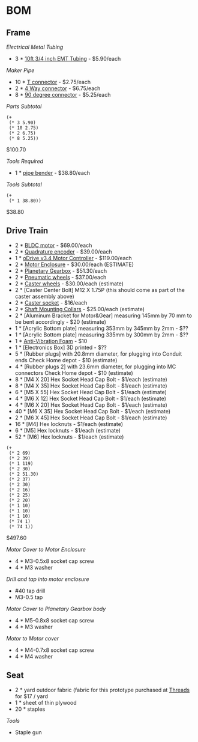 BOM
===

Frame
-----

*Electrical Metal Tubing*

* 3 * [10ft 3/4 inch EMT Tubing](https://www.homedepot.com/p/3-4-in-EMT-Conduit-101550/100400406) - $5.90/each

*Maker Pipe*

* 10 * [T connector](https://www.makerpipe.com/shop/maker-pipe-conduit-t-connector) - $2.75/each
* 2 * [4 Way connector](https://www.makerpipe.com/shop/four-way-connector-4mgmh) - $6.75/each
* 8 * [90 degree connector](https://www.makerpipe.com/shop/90-degree-connector-pre-sale) - $5.25/each

*Parts Subtotal*

```
(+
 (* 3 5.90)
 (* 10 2.75)
 (* 2 6.75)
 (* 8 5.25))
```

$100.70

*Tools Required*

* 1 * [pipe bender](https://www.homedepot.com/p/Ideal-3-4-in-EMT-Aluminum-Bender-Head-with-Handle-74-047/100341460) - $38.80/each

*Tools Subtotal*

```
(+
 (* 1 38.80))
```

$38.80

Drive Train
-----------

* 2 * [BLDC motor](https://odriverobotics.com/shop/odrive-custom-motor-d5065) - $69.00/each
* 2 * [Quadrature encoder](https://odriverobotics.com/shop/cui-amt-102) - $39.00/each
* 1 * [oDrive v3.4 Motor Controller](https://odriverobotics.com/shop/odrive-v35) - $119.00/each
* 2 * [Motor Enclosure](https://cad.onshape.com/documents/6668fd76e2dbada55127ed36/w/1e8250b1f83ac970e8ac258d/e/d9d08ef906d47e24e628fb72) - $30.00/each (ESTIMATE)
* 2 * [Planetary Gearbox](https://www.aliexpress.com/item/High-Torque-Ratio-36-1-Planetary-Gear-Reducer-For-NEMA23-Stepper-Motor-High-Precision-Low-Noise/32764813940.html?spm=a2g0s.9042311.0.0.jpiybo) - $51.30/each
* 2 * [Pneumatic wheels](http://www.andymark.com/8-inch-pneumatic-wheel-p/am-0970.htm) - $37.00/each
* 2 * [Caster wheels](http://www.footmaster.net/products/detail.asp?bic_code=Shock&small_code=GDS&p_name=GDS-100-ASS-LUD) - $30.00/each (estimate)
* 2 * [Caster Center Bolt] M12 X 1.75P (this should come as part of the caster assembly above)
* 2 * [Caster socket](https://www.amazon.com/Oajen-caster-socket-diameter-4-pack/dp/B00B9KRA08/ref=sr_1_1?s=industrial&ie=UTF8&qid=1533002717&sr=1-1&keywords=caster+socket+for+7%2F16%22+diameter+grip+ring+stem) - $16/each  
* 2 * [Shaft Mounting Collars](http://shaft-collars-couplings.staffordmfg.com/item/all-categories/accu-flange--shaft-collars/1a010afck?plpver=1001) - $25.00/each (estimate)
* 2 * [Aluminum Bracket for Motor&Gear] measuring 145mm by 70 mm to be bent accordingly - $20 (estimate)
* 1 * [Acrylic Bottom plate] measuring 353mm by 345mm by 2mm - $?? 
* 1 * [Acrylic Bottom plate] measuring 335mm by 300mm by 2mm - $?? 
* 1 * [Anti-Vibration Foam](https://www.amazon.com/dp/B016C5FJE8/ref=sspa_dk_detail_1?psc=1&pd_rd_i=B016C5FJE8&pf_rd_m=ATVPDKIKX0DER&pf_rd_p=1713835751726239774&pf_rd_r=Z2GVJFKE1YWZ7WY9P4ZV&pd_rd_wg=PEdjB&pf_rd_s=desktop-dp-sims&pf_rd_t=40701&pd_rd_w=wkNXq&pf_rd_i=desktop-dp-sims&pd_rd_r=106a3910-9463-11e8-8894-7b6c558f7022) - $10 
* 1 * [Electronics Box] 3D printed - $??
* 5 * [Rubber plugs] with 20.8mm diameter, for plugging into Conduit ends Check Home depot - $10 (estimate)
* 4 * [Rubber plugs 2] with 23.6mm diameter, for plugging into MC connectors Check Home depot - $10 (estimate)
* 8 * [M4 X 20] Hex Socket Head Cap Bolt - $1/each (estimate) 
* 8 * [M4 X 35] Hex Socket Head Cap Bolt - $1/each (estimate)
* 6 * [M5 X 55] Hex Socket Head Cap Bolt - $1/each (estimate) 
* 4 * [M6 X 12] Hex Socket Head Cap Bolt - $1/each (estimate) 
* 4 * [M6 X 20] Hex Socket Head Cap Bolt - $1/each (estimate)
* 40 * [M6 X 35] Hex Socket Head Cap Bolt - $1/each (estimate) 
* 2 * [M6 X 45] Hex Socket Head Cap Bolt - $1/each (estimate)
* 16 * [M4] Hex locknuts - $1/each (estimate)
* 6 * [M5] Hex locknuts - $1/each (estimate)
* 52 * [M6] Hex locknuts - $1/each (estimate)

```
(+
 (* 2 69)
 (* 2 39)
 (* 1 119)
 (* 2 30)
 (* 2 51.30)
 (* 2 37)
 (* 2 30)
 (* 2 16)
 (* 2 25)
 (* 2 20)
 (* 1 10)
 (* 1 10)
 (* 1 10)
 (* 74 1)
 (* 74 1))
```

$497.60

*Motor Cover to Motor Enclosure*

* 4 * M3-0.5x8 socket cap screw
* 4 * M3 washer

_Drill and tap into motor enclosure_

* #40 tap drill
* M3-0.5 tap

*Motor Cover to Planetary Gearbox body*

* 4 * M5-0.8x8 socket cap screw
* 4 * M3 washer

*Motor to Motor cover*

* 4 * M4-0.7x8 socket cap screw
* 4 * M4 washer

Seat
----

* 2 * yard outdoor fabric (fabric for this prototype purchased at [Threads](https://www.yelp.com/biz/threads-san-diego) for $17 / yard
* 1 * sheet of thin plywood
* 20 * staples

*Tools*

* Staple gun
